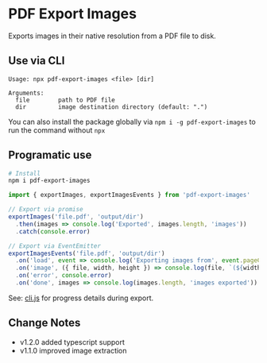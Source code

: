 # PDF Export Images

Exports images in their native resolution from a PDF file to disk.

## Use via CLI
```
Usage: npx pdf-export-images <file> [dir]

Arguments:
  file        path to PDF file
  dir         image destination directory (default: ".")
```
You can also install the package globally via `npm i -g pdf-export-images` to run the command without `npx`

## Programatic use

```sh
# Install
npm i pdf-export-images
```

```js
import { exportImages, exportImagesEvents } from 'pdf-export-images'

// Export via promise
exportImages('file.pdf', 'output/dir')
  .then(images => console.log('Exported', images.length, 'images'))
  .catch(console.error)

// Export via EventEmitter
exportImagesEvents('file.pdf', 'output/dir')
  .on('load', event => console.log('Exporting images from', event.pageCount, 'pages...'))
  .on('image', ({ file, width, height }) => console.log(file, `(${width}x${height})`))
  .on('error', console.error)
  .on('done', images => console.log(images.length, 'images exported'))
```

See: [cli.js](https://github.com/mablay/pdf-export-images/blob/main/cli.js#L23) for progress details during export.

## Change Notes

* v1.2.0 added typescript support
* v1.1.0 improved image extraction